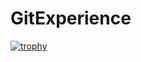 # GitExperience
[![trophy](https://github-profile-trophy.vercel.app/?username=krreesh)](https://github.com/ryo-ma/github-profile-trophy)
